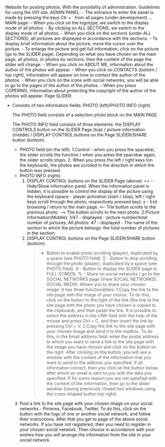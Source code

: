 Website for posting photos. With the possibility of administration.
Guidelines for using the V01 site.
ADMIN PANEL:
     - The entrance to enter the panel is made by pressing the keys Ctr + ` from all pages (under development) ...
MAIN page:
     - When you click on the logotype, we switch to the display mode of all photos.
     - By clicking on ALL SECTIONS, we switch to the display mode of all photos.
     - When you click on the sections (under ALL SECTIONS), all pictures are displayed in accordance with the sections.
     - To display brief information about the picture, move the cursor over the picture.
     - To enlarge the picture and get full information, click on the picture (go to the SLIDER page).
     Depending on what you have chosen on the main page, all photos, or photos by sections, then the content of the page
     the slider will change.
     - When you click on ABOUT ME, information about the author of the photos will appear.
     - When you click on CONTACTS (bottom / top right), information will appear on how to contact the author of the photos.
     - When you click on the icons with social networks, you will be able to go to the pages of the author of the photos.
     - When you press COPERING, information about protecting the copyright of the author of the photos will appear.
Page SLIDER:
- Consists of two information fields: PHOTO (left)/PHOTO INFO (right).
 
   The PHOTO field consists of a selection photo block on the MAIN PAGE.

   The PHOTO INFO field consists of three elements: the DISPLAY CONTROLS button on the SLIDER Page (top) / picture information (middle) /
   DISPLAY CONTROL buttons on the Page SLIDER/SHARE button (bottom).

     - PHOTO field (on the left):
         1.Control - when you press the spacebar, the slider scrolls the function / when you press the spacebar again, the slider scrolls
         stops.
         2. When you press the left / right keys (on the keyboard), the photos are scrolled in the direction in which the button was pressed.
     - PHOTO INFO (right):
         1. DISPLAY CONTROL buttons on the SLIDER Page (above):
             << - Hide/Show information panel. When the information panel is hidden, it is possible to control the display of the picture
             using the keyboard (space - player activation (start / stop), left / right keys scroll through the photo, respectively
             pressed key).
             x - Exit browsing / return to the main page.
             <-- The button scrolls to the previous photo.
             --> The button scrolls to the next photo.
         2.Picture Information(Middle):
             1/47 - displayed - picture number/total number of pictures;
             All photos: 47 - displayed - The name of the section to which the picture belongs: the total number of pictures in the section;
         3. DISPLAY CONTROL buttons on the Page SLIDER/SHARE button (bottom):
             > - Button to enable photo scrolling (player), duplicated by a space (see PHOTO field).
             || - Button to stop scrolling through the photo (player), duplicated by a space (see PHOTO field).
             X - Button to display the SLIDER page in FULL SCREEN.
             % - Share on social networks / go to the SOCIAL NETWORKS page (View SOCIAL NETWORKS).
SOCIAL MEDIA:
     Allows you to share your chosen image.
     It has three functionalities:
     1.Copy the link to the site page with the image of your choice. To do this, click on the button to the right of the link
     (the link to the site page with the photo you have chosen is copied to the clipboard), and then paste the link.
     It is possible to select the address in the LINK field with the help of the mouse and press Ctrl + C, and then insert the link by pressing Ctrl + V.
     2.Copy the link to the site page with your chosen image and send it to the mailbox. To do this, in the Email address field:
     enter the postal address to which you want to send a link to the site page with the image you have chosen and click on the button on the right.
     After clicking on the button, you will see a window with the content of the information that you want to send to the address you specified. If all information
     correct, then you click on the button below, after which an email is sent to you with the data you specified. If for some reason you are not
     satisfied with the content of the information, then go to the slider window (having previously closed two windows using the cross-shaped button
      top right).
     3. Post a link to the site page with your chosen image on your social networks - Pinteres, Facebook, Twitter.
     To do this, click on the button with the logo of one or another social network, and follow their instructions. After that you get to
     page of the above social networks. If you have not registered, then you need to register in your chosen
     social network. Then choose in accordance with your wishes how you will arrange the information from the site in your
     social network.